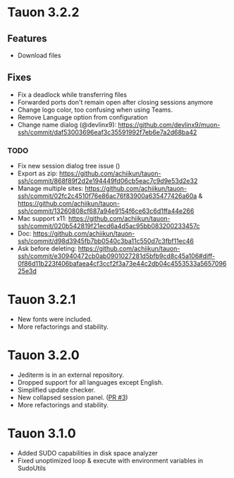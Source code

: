 # Tauon 3.2.2

## Features

- Download files

## Fixes

- Fix a deadlock while transferring files
- Forwarded ports don't remain open after closing sessions anymore
- Change logo color, too confusing when using Teams.
- Remove Language option from configuration
- Change name dialog (@devlinx9): https://github.com/devlinx9/muon-ssh/commit/daf53003696eaf3c35591992f7eb6e7a2d68ba42

### TODO

- Fix new session dialog tree issue ()
- Export as zip: https://github.com/achiikun/tauon-ssh/commit/868f89f2d2e194449fd06cb5eac7c9d9e53d2e32
- Manage multiple sites: https://github.com/achiikun/tauon-ssh/commit/02fc2c4510f76e86ac76f83900a635477426a60a & https://github.com/achiikun/tauon-ssh/commit/13260808cf687a94e9154f6ce63c6d1ffa44e266
- Mac support x11: https://github.com/achiikun/tauon-ssh/commit/020b542819f21ecd6a4d5ac95bb083200233457c
- Doc: https://github.com/achiikun/tauon-ssh/commit/d98d3945fb7bb0540c3ba11c550d7c3fbf11ec46
- Ask before deleting: https://github.com/achiikun/tauon-ssh/commit/e30940472cb0ab0901027281d5bfb9cd8c45a106#diff-0f86d11b223f406bafaea4cf3ccf2f3a73e44c2db04c4553533a565709625e3d

# Tauon 3.2.1

- New fonts were included.
- More refactorings and stability.

# Tauon 3.2.0

- Jediterm is in an external repository.
- Dropped support for all languages except English.
- Simplified update checker.
- New collapsed session panel. ([PR #3](https://github.com/achiikun/tauon-ssh/pull/3))
- More refactorings and stability.

# Tauon 3.1.0

- Added SUDO capabilities in disk space analyzer
- Fixed unoptimized loop & execute with environment variables in SudoUtils

